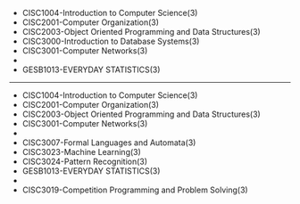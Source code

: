 - CISC1004-Introduction to Computer Science(3)
- CISC2001-Computer Organization(3)
- CISC2003-Object Oriented Programming and Data Structures(3)
- CISC3000-Introduction to Database Systems(3)
- CISC3001-Computer Networks(3)
-
- GESB1013-EVERYDAY STATISTICS(3)
  
---
- CISC1004-Introduction to Computer Science(3)
- CISC2001-Computer Organization(3)
- CISC2003-Object Oriented Programming and Data Structures(3)
- CISC3001-Computer Networks(3)
-
- CISC3007-Formal Languages and Automata(3)
- CISC3023-Machine Learning(3)
- CISC3024-Pattern Recognition(3)
- GESB1013-EVERYDAY STATISTICS(3)
- 
- CISC3019-Competition Programming and Problem Solving(3)